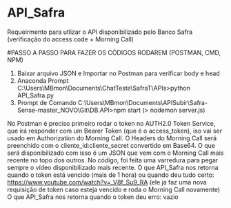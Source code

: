 # API_Safra
Requeirmento para utlizar o API disponibilizado pelo Banco Safra (verificação do access code + Morning Call)
 
 #PASSO A PASSO PARA FAZER OS CÓDIGOS RODAREM (POSTMAN, CMD, NPM)
1. Baixar arquivo JSON e Importar no Postman para verificar body e head
2. Anaconda Prompt C:\Users\MBmon\Documents\ChatTeste\SafraT\APIs>python API_Safra.py
3. Prompt de Comando C:\Users\MBmon\Documents\APISubir\Safra-Sense-master_NOVO\Git\DB.API>npm start (> nodemon server.js)

No Postman é preciso primeiro rodar o token no AUTH2.0 Token Service, que irá responder com um Bearer Token (que é o access_token), iso vai ser usado em Authorization do Morning Call. O Headers do Morning Call será preenchido com o cliente_id:cliente_secret convertido em Base64. 
O que será disponibilizado com isso é um JSON que vem com o Morning Call mais recente no topo dos outros. No código, foi feita uma varredura para pegar sempre o vídeo disponibilizado mais recente.
O que API_Safra nos retorna quando o token está vencido (mais de 1 hora) ou quando deu tudo certo: https://www.youtube.com/watch?v=_V8f_Su9_RA  (ele ja faz uma nova requisição de token caso esteja vencido e roda o Morning Call novamente)
O que API_Safra nos retorna quando o token deu erro: vazio
